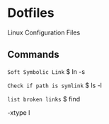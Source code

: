 # Dotfiles
Linux Configuration Files

## Commands

```Soft Symbolic Link```
$ ln -s <file path to point to> <new file path>

```Check if path is symlink```
$ ls -l 

```list broken links```
$ find <search directory> -xtype l
